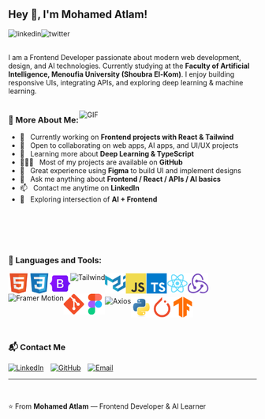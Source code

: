 ## Hey 👋, I'm Mohamed Atlam!
<a href="https://www.linkedin.com/in/mohamed-atlam-597496290/" target="_blank"><img align='left' alt="linkedin" src="https://raw.githubusercontent.com/rahul-jha98/rahul-jha98/561d474902b59c7429ec22bb73e225696c27b202/assets/linkedin.svg" height='18px'/></a>
<a href="https://x.com/MAtlam64" target="_blank"><img align='left' alt="twitter" src="https://raw.githubusercontent.com/rahul-jha98/rahul-jha98/561d474902b59c7429ec22bb73e225696c27b202/assets/twitter.svg" height='18px'/></a>
<br><br>

I am a Frontend Developer passionate about modern web development, design, and AI technologies. Currently studying at the **Faculty of Artificial Intelligence, Menoufia University (Shoubra El-Kom)**. I enjoy building responsive UIs, integrating APIs, and exploring deep learning & machine learning.
<br/><br/>

<img align="right" alt="GIF" src="https://raw.githubusercontent.com/rahul-jha98/rahul-jha98/main/techstack.gif" width="360px"/>

### 🧐 More About Me:

- 🔭 &nbsp; Currently working on **Frontend projects with React & Tailwind**
- 🤝 &nbsp; Open to collaborating on web apps, AI apps, and UI/UX projects
- 🌱 &nbsp; Learning more about **Deep Learning & TypeScript**
- 👨🏻‍💻 &nbsp; Most of my projects are available on **GitHub**
- 🎨 &nbsp; Great experience using **Figma** to build UI and implement designs
- 💬 &nbsp; Ask me anything about **Frontend / React / APIs / AI basics**
- 📫 &nbsp; Contact me anytime on **LinkedIn**
- 🧠 &nbsp; Exploring intersection of **AI + Frontend**

<br><br><br><br>

### 🔨 Languages and Tools:
<a href="https://developer.mozilla.org/en-US/docs/Web/HTML" target="_blank"> <img align="left" alt="HTML" height="42px" src="https://raw.githubusercontent.com/devicons/devicon/master/icons/html5/html5-original.svg"> </a>
<a href="https://developer.mozilla.org/en-US/docs/Web/CSS" target="_blank"> <img align="left" alt="CSS" height="42px" src="https://raw.githubusercontent.com/devicons/devicon/master/icons/css3/css3-original.svg"> </a>
<a href="https://getbootstrap.com/" target="_blank"> <img align="left" alt="Bootstrap" height="42px" src="https://raw.githubusercontent.com/devicons/devicon/master/icons/bootstrap/bootstrap-original.svg"> </a>
<a href="https://tailwindcss.com/" target="_blank"> <img align="left" alt="Tailwind" height="42px" src="https://www.vectorlogo.zone/logos/tailwindcss/tailwindcss-icon.svg"> </a>
<a href="https://mui.com/" target="_blank"> <img align="left" alt="Material UI" height="42px" src="https://raw.githubusercontent.com/devicons/devicon/master/icons/materialui/materialui-original.svg"> </a>
<a href="https://developer.mozilla.org/en-US/docs/Web/JavaScript" target="_blank"> <img align="left" alt="JavaScript" height="42px" src="https://raw.githubusercontent.com/devicons/devicon/master/icons/javascript/javascript-original.svg"> </a>
<a href="https://www.typescriptlang.org/" target="_blank"> <img align="left" alt="Typescript" height="42px" src="https://raw.githubusercontent.com/devicons/devicon/master/icons/typescript/typescript-original.svg"> </a>
<a href="https://react.dev/" target="_blank"> <img align="left" alt="React" height="42px" src="https://raw.githubusercontent.com/devicons/devicon/master/icons/react/react-original.svg"> </a>

<!-- ✅ Added Redux -->
<a href="https://redux.js.org/" target="_blank"> <img align="left" alt="Redux" height="42px" src="https://raw.githubusercontent.com/devicons/devicon/master/icons/redux/redux-original.svg"> </a>

<a href="https://motion.dev/" target="_blank"> <img align="left" alt="Framer Motion" height="42px" src="https://www.svgrepo.com/show/361507/framer-logo.svg"> </a>
<a href="https://git-scm.com/" target="_blank"> <img align="left" alt="git" height='42px' src="https://raw.githubusercontent.com/devicons/devicon/master/icons/git/git-original.svg"/> </a>
<a href="https://www.figma.com/" target="_blank"> <img align="left" alt="figma" height='42px' src="https://raw.githubusercontent.com/devicons/devicon/master/icons/figma/figma-original.svg"/> </a>

<br><br>

<!-- Axios -->
<a href="https://axios-http.com/" target="_blank"> <img align="left" alt="Axios" height='42px' src="https://axios-http.com/assets/logo.svg"/> </a>

<a href="https://www.python.org/" target="_blank"> <img align="left" alt="Python" height='42px' src="https://raw.githubusercontent.com/devicons/devicon/master/icons/python/python-original.svg"/> </a>
<a href="https://pytorch.org/" target="_blank"> <img align="left" alt="PyTorch" height='42px' src="https://raw.githubusercontent.com/devicons/devicon/master/icons/pytorch/pytorch-original.svg"/> </a>
<a href="https://www.tensorflow.org/" target="_blank"> <img align="left" alt="TensorFlow" height='42px' src="https://raw.githubusercontent.com/devicons/devicon/master/icons/tensorflow/tensorflow-original.svg"/> </a>


<br><br><br><br>

### 📬 Contact Me

<a href="https://www.linkedin.com/in/mohamed-atlam-597496290/" target="_blank" style="margin-right:10px;"><img alt="LinkedIn" src="https://skillicons.dev/icons?i=linkedin" height="40"/></a>
<a href="https://github.com/mohamed-kamel-atlam" target="_blank" style="margin-right:10px;"><img alt="GitHub" src="https://skillicons.dev/icons?i=github" height="40"/></a>
<a href="mailto:m7mdatlam@gmail.com" target="_blank" style="margin-right:10px;"><img alt="Email" src="https://skillicons.dev/icons?i=gmail" height="40"/></a>

---
<br>

⭐️ From **Mohamed Atlam** — Frontend Developer & AI Learner

